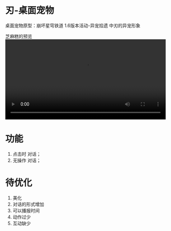 # 刃-桌面宠物
桌面宠物原型：崩坏星穹铁道 1.6版本活动-异宠拾遗 中刃的异宠形象

芝麻糕的预览
<video controls width="100%" height="auto">
    <source src="https://github.com/HauUhang/blade_desktop_pet/raw/main/%E5%88%B6%E4%BD%9C%E8%BF%87%E7%A8%8B/QQ%E5%BD%95%E5%B1%8F20231231162902.mp4" type="video/mp4">
    Your browser does not support the video tag.
</video>

# 功能
1. 点击时 对话；
2. 无操作 对话；

# 待优化
1. 美化
2. 对话的形式增加
3. 可以播报时间
4. 动作过少
5. 互动缺少
